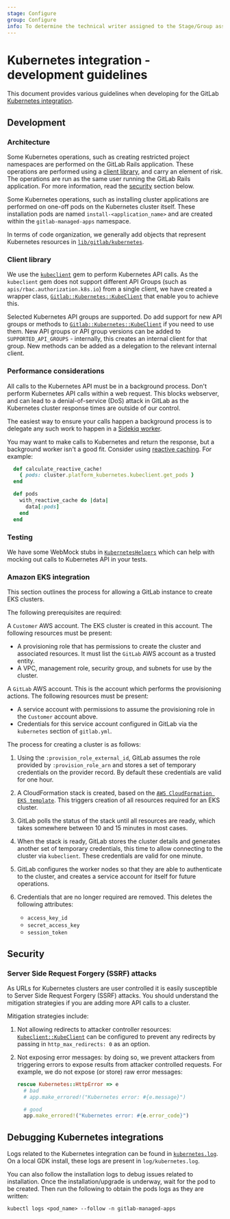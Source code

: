 ```yaml
---
stage: Configure
group: Configure
info: To determine the technical writer assigned to the Stage/Group associated with this page, see https://about.gitlab.com/handbook/product/ux/technical-writing/#assignments
---
```


# Kubernetes integration - development guidelines

This document provides various guidelines when developing for the GitLab
[Kubernetes integration](../user/infrastructure/clusters/index.md).

## Development

### Architecture

Some Kubernetes operations, such as creating restricted project
namespaces are performed on the GitLab Rails application. These
operations are performed using a [client library](#client-library),
and carry an element of risk. The operations are
run as the same user running the GitLab Rails application. For more information,
read the [security](#security) section below.

Some Kubernetes operations, such as installing cluster applications are
performed on one-off pods on the Kubernetes cluster itself. These
installation pods are named `install-<application_name>` and
are created within the `gitlab-managed-apps` namespace.

In terms of code organization, we generally add objects that represent
Kubernetes resources in
[`lib/gitlab/kubernetes`](https://gitlab.com/gitlab-org/gitlab-foss/tree/master/lib/gitlab/kubernetes).

### Client library

We use the [`kubeclient`](https://rubygems.org/gems/kubeclient) gem to
perform Kubernetes API calls. As the `kubeclient` gem does not support
different API Groups (such as `apis/rbac.authorization.k8s.io`) from a
single client, we have created a wrapper class,
[`Gitlab::Kubernetes::KubeClient`](https://gitlab.com/gitlab-org/gitlab/-/blob/master/lib/gitlab/kubernetes/kube_client.rb)
that enable you to achieve this.

Selected Kubernetes API groups are supported. Do add support
for new API groups or methods to
[`Gitlab::Kubernetes::KubeClient`](https://gitlab.com/gitlab-org/gitlab/-/blob/master/lib/gitlab/kubernetes/kube_client.rb)
if you need to use them. New API groups or API group versions can be
added to `SUPPORTED_API_GROUPS` - internally, this creates an
internal client for that group. New methods can be added as a delegation
to the relevant internal client.

### Performance considerations

All calls to the Kubernetes API must be in a background process. Don't
perform Kubernetes API calls within a web request. This blocks
webserver, and can lead to a denial-of-service (DoS) attack in GitLab as
the Kubernetes cluster response times are outside of our control.

The easiest way to ensure your calls happen a background process is to
delegate any such work to happen in a [Sidekiq worker](sidekiq/index.md).

You may want to make calls to Kubernetes and return the response, but a background
worker isn't a good fit. Consider using
[reactive caching](https://gitlab.com/gitlab-org/gitlab/-/blob/master/app/models/concerns/reactive_caching.rb).
For example:

```ruby
  def calculate_reactive_cache!
    { pods: cluster.platform_kubernetes.kubeclient.get_pods }
  end

  def pods
    with_reactive_cache do |data|
      data[:pods]
    end
  end
```

### Testing

We have some WebMock stubs in
[`KubernetesHelpers`](https://gitlab.com/gitlab-org/gitlab/-/blob/master/spec/support/helpers/kubernetes_helpers.rb)
which can help with mocking out calls to Kubernetes API in your tests.

### Amazon EKS integration

This section outlines the process for allowing a GitLab instance to create EKS clusters.

The following prerequisites are required:

A `Customer` AWS account. The EKS cluster is created in this account. The following
resources must be present:

- A provisioning role that has permissions to create the cluster
  and associated resources. It must list the `GitLab` AWS account
  as a trusted entity.
- A VPC, management role, security group, and subnets for use by the cluster.

A `GitLab` AWS account. This is the account which performs
the provisioning actions. The following resources must be present:

- A service account with permissions to assume the provisioning
  role in the `Customer` account above.
- Credentials for this service account configured in GitLab via
  the `kubernetes` section of `gitlab.yml`.

The process for creating a cluster is as follows:

1. Using the `:provision_role_external_id`, GitLab assumes the role provided
   by `:provision_role_arn` and stores a set of temporary credentials on the
   provider record. By default these credentials are valid for one hour.
1. A CloudFormation stack is created, based on the
   [`AWS CloudFormation EKS template`](https://gitlab.com/gitlab-org/gitlab/-/blob/master/vendor/aws/cloudformation/eks_cluster.yaml).
   This triggers creation of all resources required for an EKS cluster.
1. GitLab polls the status of the stack until all resources are ready,
   which takes somewhere between 10 and 15 minutes in most cases.
1. When the stack is ready, GitLab stores the cluster details and generates
   another set of temporary credentials, this time to allow connecting to
   the cluster via `kubeclient`. These credentials are valid for one minute.
1. GitLab configures the worker nodes so that they are able to authenticate
   to the cluster, and creates a service account for itself for future operations.
1. Credentials that are no longer required are removed. This deletes the following
   attributes:

   - `access_key_id`
   - `secret_access_key`
   - `session_token`

## Security

### Server Side Request Forgery (SSRF) attacks

As URLs for Kubernetes clusters are user controlled it is easily
susceptible to Server Side Request Forgery (SSRF) attacks. You should
understand the mitigation strategies if you are adding more API calls to
a cluster.

Mitigation strategies include:

1. Not allowing redirects to attacker controller resources:
   [`Kubeclient::KubeClient`](https://gitlab.com/gitlab-org/gitlab/-/blob/master/lib/gitlab/kubernetes/kube_client.rb#)
   can be configured to prevent any redirects by passing in
   `http_max_redirects: 0` as an option.
1. Not exposing error messages: by doing so, we
   prevent attackers from triggering errors to expose results from
   attacker controlled requests. For example, we do not expose (or store)
   raw error messages:

   ```ruby
   rescue Kubernetes::HttpError => e
     # bad
     # app.make_errored!("Kubernetes error: #{e.message}")

     # good
     app.make_errored!("Kubernetes error: #{e.error_code}")
   ```

## Debugging Kubernetes integrations

Logs related to the Kubernetes integration can be found in
[`kubernetes.log`](../administration/logs/index.md#kuberneteslog-deprecated). On a local
GDK install, these logs are present in `log/kubernetes.log`.

You can also follow the installation logs to debug issues related to
installation. Once the installation/upgrade is underway, wait for the
pod to be created. Then run the following to obtain the pods logs as
they are written:

```shell
kubectl logs <pod_name> --follow -n gitlab-managed-apps
```
